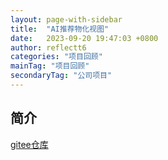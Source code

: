 ```yaml
---
layout: page-with-sidebar
title:  "AI推荐物化视图"
date:   2023-09-20 19:47:03 +0800
author: reflectt6
categories: "项目回顾"
mainTag: "项目回顾"
secondaryTag: "公司项目"
---
```


## 简介

[gitee仓库](https://gitee.com/reflectt6/boostkit-bigdata/commits/main)



